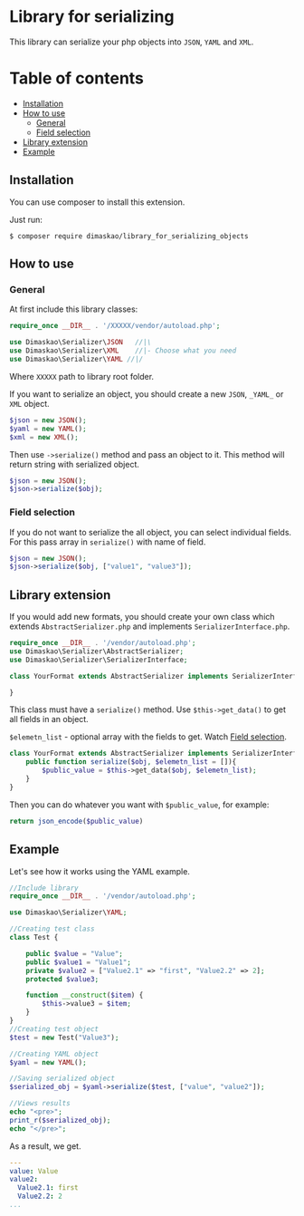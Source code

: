 # Library for serializing
This library can serialize your php objects into `JSON`, `YAML` and `XML`.
# Table of contents
* [Installation](#Installation)
* [How to use](#How-to-use)
    * [General](#General)
    * [Field selection](#Field-selection)
* [Library extension](#Library-extension)
* [Example](#Example)
## Installation
You can use composer to install this extension.

Just run:
```
$ composer require dimaskao/library_for_serializing_objects
```
## How to use
### General
At first include this library classes: 
```php
require_once __DIR__ . '/XXXXX/vendor/autoload.php';

use Dimaskao\Serializer\JSON   //|\
use Dimaskao\Serializer\XML    //|- Choose what you need
use Dimaskao\Serializer\YAML //|/
```
Where `XXXXX` path to library root folder. 

If you want to serialize an object, you should create a new `JSON`, `_YAML_` or `XML` object.
```php
$json = new JSON();
$yaml = new YAML();
$xml = new XML();
```

Then use `->serialize()` method and pass an object to it.
This method will return string with serialized object. 
```php
$json = new JSON();
$json->serialize($obj);
```
### Field selection
If you do not want to serialize the all object, you can select individual fields. 
For this pass array in `serialize()` with name of field.
```php
$json = new JSON();
$json->serialize($obj, ["value1", "value3"]);
```
## Library extension
If you would add new formats, you should create your own class 
which extends `AbstractSerializer.php` and implements `SerializerInterface.php`.
```php
require_once __DIR__ . '/vendor/autoload.php';
use Dimaskao\Serializer\AbstractSerializer;
use Dimaskao\Serializer\SerializerInterface;

class YourFormat extends AbstractSerializer implements SerializerInterface {

}
```
This class must have a `serialize()` method. Use `$this->get_data()` to get all fields in an object.

`$elemetn_list` - optional array with the fields to get. Watch [Field selection](#Field-selection).
```php
class YourFormat extends AbstractSerializer implements SerializerInterface {
    public function serialize($obj, $elemetn_list = []){
        $public_value = $this->get_data($obj, $elemetn_list);
    }
}
```
Then you can do whatever you want with `$public_value`, for example:
```php 
return json_encode($public_value)
```

## Example
Let's see how it works using the YAML example.
```php
//Include library
require_once __DIR__ . '/vendor/autoload.php';

use Dimaskao\Serializer\YAML;

//Creating test class
class Test {

    public $value = "Value";
    public $value1 = "Value1";
    private $value2 = ["Value2.1" => "first", "Value2.2" => 2];
    protected $value3;

    function __construct($item) {
        $this->value3 = $item;
    }
}
//Creating test object
$test = new Test("Value3");

//Creating YAML object
$yaml = new YAML();

//Saving serialized object
$serialized_obj = $yaml->serialize($test, ["value", "value2"]);

//Views results
echo "<pre>";
print_r($serialized_obj);
echo "</pre>";
```
As a result, we get.
```yaml
---
value: Value
value2:
  Value2.1: first
  Value2.2: 2
...
```